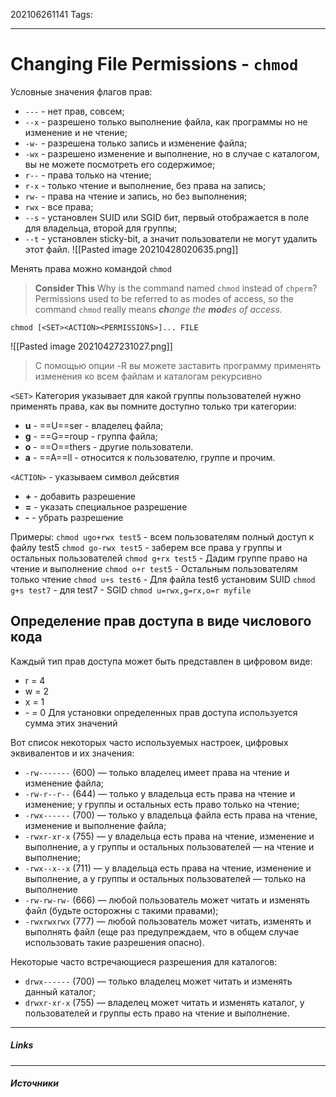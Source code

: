 202106261141
Tags:
___
# Changing File Permissions - `chmod`
Условные значения флагов прав:
-   `---` - нет прав, совсем;
-   `--x` - разрешено только выполнение файла, как программы но не изменение и не чтение;
-   `-w-` - разрешена только запись и изменение файла;
-   `-wx` - разрешено изменение и выполнение, но в случае с каталогом, вы не можете посмотреть его содержимое;
-   `r--` - права только на чтение;
-   `r-x` - только чтение и выполнение, без права на запись;
-   `rw-` - права на чтение и запись, но без выполнения;
-   `rwx` - все права;
-  `--s` -  установлен SUID или SGID бит, первый отображается в поле для владельца, второй для группы;
-   `--t` - установлен sticky-bit, а значит пользователи не могут удалить этот файл.
![[Pasted image 20210428020635.png]]

Менять права можно командой `chmod` 

>**Consider This**
Why is the command named `chmod` instead of `chperm`? Permissions used to be referred to as modes of access, so the command `chmod` really means _**ch**ange the **mod**es of access._

`chmod [<SET><ACTION><PERMISSIONS>]... FILE`

![[Pasted image 20210427231027.png]]

>С помощью опции -R вы можете заставить программу применять изменения ко всем файлам и каталогам рекурсивно

`<SET>`   Категория указывает для какой группы пользователей нужно применять права, как вы помните доступно только три категории:
- **u** - ==U==ser - владелец файла;
- **g** - ==G==roup - группа файла;
- **o** - ==O==thers - другие пользователи.
- **a** - ==A==ll - относится к пользователю, группе и прочим.

`<ACTION>` - указываем символ дейсвтия
- **+** -  добавить разрешение
- **=** - указать специальное разрешение
- **-** - убрать разрешение


Примеры:
`chmod ugo+rwx test5` - всем пользователям полный доступ к файлу test5
`chmod go-rwx test5` - заберем все права у группы и остальных пользователей
`chmod g+rx test5` - Дадим группе право на чтение и выполнение
`chmod o+r test5` - Остальным пользователям только чтение
`chmod u+s test6` - Для файла test6 установим SUID
`chmod g+s test7` - для test7 - SGID
`chmod u=rwx,g=rx,o=r myfile`

## Определение прав доступа в виде числового кода
Каждый тип прав доступа может быть представлен в цифровом виде:
-   r = 4    
-   w = 2    
-   x = 1   
-   \- = 0
Для установки определенных прав доступа используется сумма этих значений


Вот список некоторых часто используемых настроек, цифровых эквивалентов и их значения:
-   `-rw-------` (600) — только владелец имеет права на чтение и изменение файла;   
-   `-rw-r--r--` (644) — только у владельца есть права на чтение и изменение; у группы и остальных есть право только на чтение;    
-   `-rwx------` (700) — только у владельца файла есть права на чтение, изменение и выполнение файла;    
-   `-rwxr-xr-x` (755) — у владельца есть права на чтение, изменение и выполнение, а у группы и остальных пользователей — на чтение и выполнение;    
-   `-rwx--x--x` (711) — у владельца есть права на чтение, изменение и выполнение, а у группы и остальных пользователей — только на выполнение 
-   `-rw-rw-rw-` (666) — любой пользователь может читать и изменять файл (будьте осторожны с такими правами);   
-   `-rwxrwxrwx` (777) — любой пользователь может читать, изменять и выполнять файл (еще раз предупреждаем, что в общем случае использовать такие разрешения опасно).
    

Некоторые часто встречающиеся разрешения для каталогов:
-   `drwx------` (700) — только владелец может читать и изменять данный каталог;   
-   `drwxr-xr-x` (755) — владелец может читать и изменять каталог, у пользователей и группы есть право на чтение и выполнение.

___
##### Links


---
##### Источники
